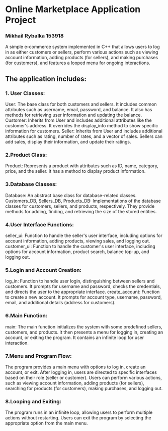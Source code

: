 # Online Marketplace Application Project

### Mikhail Rybalka 153918

A simple e-commerce system implemented in C++ that allows users to log in as either customers or sellers, perform various actions such as viewing account information, adding products (for sellers), and making purchases (for customers), and features a looped menu for ongoing interactions.

## The application includes:

### 1. User Classes:

User: The base class for both customers and sellers. It includes common attributes such as username, email, password, and balance. It also has methods for retrieving user information and updating the balance.
Customer: Inherits from User and includes additional attributes like the customer's address. It overrides the display_info method to show specific information for customers.
Seller: Inherits from User and includes additional attributes such as rating, number of rates, and a vector of sales. Sellers can add sales, display their information, and update their ratings.

### 2.Product Class:

Product: Represents a product with attributes such as ID, name, category, price, and the seller. It has a method to display product information.

### 3.Database Classes:

Database: An abstract base class for database-related classes.
Customers_DB, Sellers_DB, Products_DB: Implementations of the database classes for customers, sellers, and products, respectively. They provide methods for adding, finding, and retrieving the size of the stored entities.

### 4.User Interface Functions:

seller_ui: Function to handle the seller's user interface, including options for account information, adding products, viewing sales, and logging out.
customer_ui: Function to handle the customer's user interface, including options for account information, product search, balance top-up, and logging out.

### 5.Login and Account Creation:

log_in: Function to handle user login, distinguishing between sellers and customers. It prompts for username and password, checks the credentials, and directs the user to the appropriate interface.
create_account: Function to create a new account. It prompts for account type, username, password, email, and additional details (address for customers).

### 6.Main Function:

main: The main function initializes the system with some predefined sellers, customers, and products. It then presents a menu for logging in, creating an account, or exiting the program. It contains an infinite loop for user interaction.

### 7.Menu and Program Flow:

The program provides a main menu with options to log in, create an account, or exit.
After logging in, users are directed to specific interfaces based on their role (seller or customer).
Users can perform various actions, such as viewing account information, adding products (for sellers), searching for products (for customers), making purchases, and logging out.

### 8.Looping and Exiting:

The program runs in an infinite loop, allowing users to perform multiple actions without restarting.
Users can exit the program by selecting the appropriate option from the main menu.
